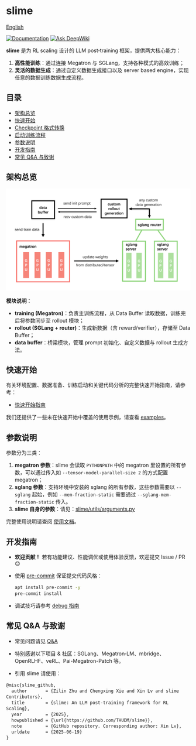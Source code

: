 # slime

[English](./README.md)

[![Documentation](https://img.shields.io/badge/docs-latest-brightgreen.svg?style=flat)](https://thudm.github.io/slime/)
[![Ask DeepWiki](https://deepwiki.com/badge.svg)](https://deepwiki.com/THUDM/slime)

**slime** 是为 RL scaling 设计的 LLM post‑training 框架，提供两大核心能力：

1. **高性能训练**：通过连接 Megatron 与 SGLang，支持各种模式的高效训练；
2. **灵活的数据生成**：通过自定义数据生成接口以及 server based engine，实现任意的数据训练数据生成流程。

## 目录

- [架构总览](#架构总览)
- [快速开始](#快速开始)
- [Checkpoint 格式转换](#checkpoint-格式转换)
- [启动训练流程](#启动训练流程)
- [参数说明](#参数说明)
- [开发指南](#开发指南)
- [常见 Q&A 与致谢](#常见-qa-与致谢)

## 架构总览

![arch](./imgs/arch.png)

**模块说明**：

- **training (Megatron)**：负责主训练流程，从 Data Buffer 读取数据，训练完后将参数同步至 rollout 模块；
- **rollout (SGLang + router)**：生成新数据（含 reward/verifier），存储至 Data Buffer；
- **data buffer**：桥梁模块，管理 prompt 初始化、自定义数据与 rollout 生成方法。

## 快速开始

有关环境配置、数据准备、训练启动和关键代码分析的完整快速开始指南，请参考：

- [快速开始指南](./docs/zh/get_started/quick_start.md)

我们还提供了一些未在快速开始中覆盖的使用示例，请查看 [examples](examples/)。

## 参数说明

参数分为三类：

1. **megatron 参数**：slime 会读取 `PYTHONPATH` 中的 megatron 里设置的所有参数，可以通过传入如 `--tensor-model-parallel-size 2` 的方式配置 megatron；
2. **sglang 参数**：支持环境中安装的 sglang 的所有参数，这些参数需要以 `--sglang` 起始，例如 `--mem-fraction-static` 需要通过 `--sglang-mem-fraction-static` 传入。
3. **slime 自身的参数**：请见：[slime/utils/arguments.py](slime/utils/arguments.py)

完整使用说明请查阅 [使用文档](docs/zh/get_started/usage.md)。

## 开发指南

- **欢迎贡献！** 若有功能建议、性能调优或使用体验反馈，欢迎提交 Issue / PR 😊

- 使用 [pre-commit](https://pre-commit.com/) 保证提交代码风格：

  ```bash
  apt install pre-commit -y
  pre-commit install
  ```

- 调试技巧请参考 [debug 指南](docs/zh/developer_guide/debug.md)

## 常见 Q&A 与致谢

- 常见问题请见 [Q&A](docs/zh/get_started/qa.md)
- 特别感谢以下项目 & 社区：SGLang、Megatron‑LM、mbridge、OpenRLHF、veRL、Pai-Megatron-Patch 等。

- 引用 slime 请使用：
```bibtext
@misc{slime_github,
  author       = {Zilin Zhu and Chengxing Xie and Xin Lv and slime Contributors},
  title        = {slime: An LLM post-training framework for RL Scaling},
  year         = {2025},
  howpublished = {\url{https://github.com/THUDM/slime}},
  note         = {GitHub repository. Corresponding author: Xin Lv},
  urldate      = {2025-06-19}
}
```

